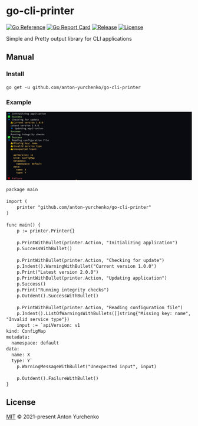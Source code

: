 # go-cli-printer

[![Go Reference](https://pkg.go.dev/badge/github.com/anton-yurchenko/go-cli-printer.svg)](https://pkg.go.dev/github.com/anton-yurchenko/go-cli-printer)
[![Go Report Card](https://goreportcard.com/badge/github.com/anton-yurchenko/go-cli-printer)](https://goreportcard.com/report/github.com/anton-yurchenko/go-cli-printer)
[![Release](https://img.shields.io/github/v/release/anton-yurchenko/go-cli-printer)](https://github.com/anton-yurchenko/go-cli-printer/releases/latest)
[![License](https://img.shields.io/github/license/anton-yurchenko/go-cli-printer)](LICENSE.md)

Simple and Pretty output library for CLI applications

## Manual

### Install

`go get -u github.com/anton-yurchenko/go-cli-printer`

### Example

![PIC](docs/example.png)

```golang
package main

import (
    printer "github.com/anton-yurchenko/go-cli-printer"
)

func main() {
    p := printer.Printer{}

    p.PrintWithBullet(printer.Action, "Initializing application")
    p.SuccessWithBullet()

    p.PrintWithBullet(printer.Action, "Checking for update")
    p.Indent().WarningWithBullet("Current version 1.0.0")
    p.Print("Latest version 2.0.0")
    p.PrintWithBullet(printer.Action, "Updating application")
    p.Success()
    p.Print("Running integrity checks")
    p.Outdent().SuccessWithBullet()

    p.PrintWithBullet(printer.Action, "Reading configuration file")
    p.Indent().ListOfWarningsWithBullets([]string{"Missing key: name", "Invalid service type"})
    input := `apiVersion: v1
kind: ConfigMap
metadata:
  namespace: default
data:
  name: X
  type: Y`
    p.WarningMessageWithBullet("Unexpected input", input)

    p.Outdent().FailureWithBullet()
}
```

## License

[MIT](LICENSE.md) © 2021-present Anton Yurchenko
